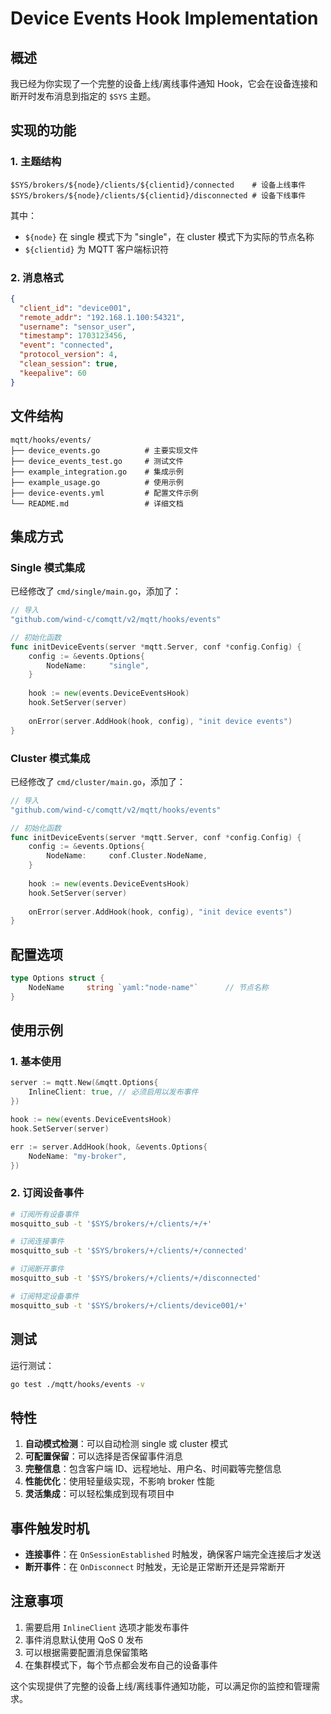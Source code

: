 # Device Events Hook Implementation

## 概述

我已经为你实现了一个完整的设备上线/离线事件通知 Hook，它会在设备连接和断开时发布消息到指定的 `$SYS` 主题。

## 实现的功能

### 1. 主题结构
```
$SYS/brokers/${node}/clients/${clientid}/connected    # 设备上线事件
$SYS/brokers/${node}/clients/${clientid}/disconnected # 设备下线事件
```

其中：
- `${node}` 在 single 模式下为 "single"，在 cluster 模式下为实际的节点名称
- `${clientid}` 为 MQTT 客户端标识符

### 2. 消息格式
```json
{
  "client_id": "device001",
  "remote_addr": "192.168.1.100:54321", 
  "username": "sensor_user",
  "timestamp": 1703123456,
  "event": "connected",
  "protocol_version": 4,
  "clean_session": true,
  "keepalive": 60
}
```

## 文件结构

```
mqtt/hooks/events/
├── device_events.go          # 主要实现文件
├── device_events_test.go     # 测试文件
├── example_integration.go    # 集成示例
├── example_usage.go          # 使用示例
├── device-events.yml         # 配置文件示例
└── README.md                 # 详细文档
```

## 集成方式

### Single 模式集成

已经修改了 `cmd/single/main.go`，添加了：

```go
// 导入
"github.com/wind-c/comqtt/v2/mqtt/hooks/events"

// 初始化函数
func initDeviceEvents(server *mqtt.Server, conf *config.Config) {
    config := &events.Options{
        NodeName:     "single",
    }
    
    hook := new(events.DeviceEventsHook)
    hook.SetServer(server)
    
    onError(server.AddHook(hook, config), "init device events")
}
```

### Cluster 模式集成

已经修改了 `cmd/cluster/main.go`，添加了：

```go
// 导入
"github.com/wind-c/comqtt/v2/mqtt/hooks/events"

// 初始化函数
func initDeviceEvents(server *mqtt.Server, conf *config.Config) {
    config := &events.Options{
        NodeName:     conf.Cluster.NodeName,
    }
    
    hook := new(events.DeviceEventsHook)
    hook.SetServer(server)
    
    onError(server.AddHook(hook, config), "init device events")
}
```

## 配置选项

```go
type Options struct {
    NodeName     string `yaml:"node-name"`      // 节点名称
}
```

## 使用示例

### 1. 基本使用
```go
server := mqtt.New(&mqtt.Options{
    InlineClient: true, // 必须启用以发布事件
})

hook := new(events.DeviceEventsHook)
hook.SetServer(server)

err := server.AddHook(hook, &events.Options{
    NodeName: "my-broker",
})
```

### 2. 订阅设备事件
```bash
# 订阅所有设备事件
mosquitto_sub -t '$SYS/brokers/+/clients/+/+'

# 订阅连接事件
mosquitto_sub -t '$SYS/brokers/+/clients/+/connected'

# 订阅断开事件
mosquitto_sub -t '$SYS/brokers/+/clients/+/disconnected'

# 订阅特定设备事件
mosquitto_sub -t '$SYS/brokers/+/clients/device001/+'
```

## 测试

运行测试：
```bash
go test ./mqtt/hooks/events -v
```

## 特性

1. **自动模式检测**：可以自动检测 single 或 cluster 模式
2. **可配置保留**：可以选择是否保留事件消息
3. **完整信息**：包含客户端 ID、远程地址、用户名、时间戳等完整信息
4. **性能优化**：使用轻量级实现，不影响 broker 性能
5. **灵活集成**：可以轻松集成到现有项目中

## 事件触发时机

- **连接事件**：在 `OnSessionEstablished` 时触发，确保客户端完全连接后才发送
- **断开事件**：在 `OnDisconnect` 时触发，无论是正常断开还是异常断开

## 注意事项

1. 需要启用 `InlineClient` 选项才能发布事件
2. 事件消息默认使用 QoS 0 发布
3. 可以根据需要配置消息保留策略
4. 在集群模式下，每个节点都会发布自己的设备事件

这个实现提供了完整的设备上线/离线事件通知功能，可以满足你的监控和管理需求。
